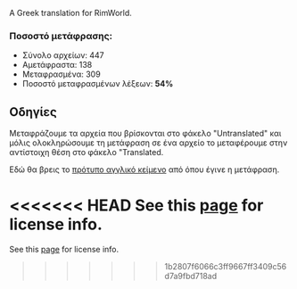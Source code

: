 A Greek translation for RimWorld.

### Ποσοστό μετάφρασης:
* Σύνολο αρχείων: 447
* Αμετάφραστα: 138
* Μεταφρασμένα: 309
* Ποσοστό μεταφρασμένων λέξεων: **54%**

## Οδηγίες
Μεταφράζουμε τα αρχεία που βρίσκονται στο φάκελο "Untranslated" και μόλις ολοκληρώσουμε τη μετάφραση σε ένα αρχείο το μεταφέρουμε στην αντίστοιχη θέση στο φάκελο "Translated.


Εδώ θα βρεις το [πρότυπο αγγλικό κείμενο](https://github.com/RimWorld-zh/RimWorld-English) από όπου έγινε η μετάφραση.

<<<<<<< HEAD
See this [page](http://ludeon.com/forums/index.php?topic=2933.0) for license info.
=======
See this [page](http://ludeon.com/forums/index.php?topic=2933.0) for license info.
>>>>>>> 1b2807f6066c3ff9667ff3409c56d7a9fbd718ad
